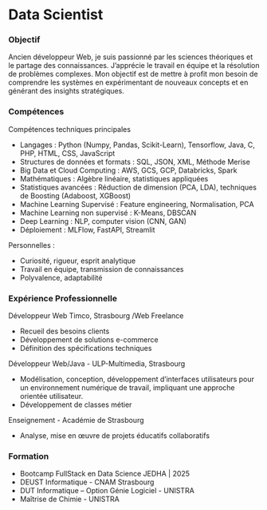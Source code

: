 # Data Scientist

### Objectif

Ancien développeur Web, je suis passionné par les sciences théoriques et le partage des connaissances. J’apprécie le travail en équipe et la résolution de problèmes complexes. Mon objectif est de mettre à profit mon besoin de comprendre les systèmes en expérimentant de nouveaux concepts et en générant des insights stratégiques.

### Compétences 
Compétences techniques principales
- Langages : Python (Numpy, Pandas, Scikit-Learn), Tensorflow, Java, C, PHP, HTML, CSS, JavaScript
- Structures de données et formats : SQL, JSON, XML, Méthode Merise
- Big Data et Cloud Computing : AWS, GCS, GCP, Databricks, Spark
- Mathématiques : Algèbre linéaire, statistiques appliquées
- Statistiques avancées : Réduction de dimension (PCA, LDA), techniques de Boosting (Adaboost, XGBoost)
- Machine Learning Supervisé : Feature engineering, Normalisation, PCA
- Machine Learning non supervisé : K-Means, DBSCAN
- Deep Learning : NLP, computer vision (CNN, GAN)
- Déploiement : MLFlow, FastAPI, Streamlit
  
Personnelles :
- Curiosité, rigueur, esprit analytique
- Travail en équipe, transmission de connaissances
- Polyvalence, adaptabilité

### Expérience Professionnelle

Développeur Web Timco, Strasbourg /Web Freelance
- Recueil des besoins clients
- Développement de solutions e-commerce
- Définition des spécifications techniques

Développeur Web/Java - ULP-Multimedia, Strasbourg
- Modélisation, conception, développement d’interfaces utilisateurs pour un environnement numérique de travail, impliquant une approche orientée utilisateur.
- Développement de classes métier

Enseignement - Académie de Strasbourg
- Analyse, mise en œuvre de projets éducatifs collaboratifs

### Formation

- Bootcamp FullStack en Data Science JEDHA | 2025
- DEUST Informatique - CNAM Strasbourg
- DUT Informatique – Option Génie Logiciel - UNISTRA
- Maîtrise de Chimie - UNISTRA


